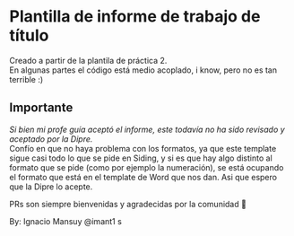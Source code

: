 # Plantilla de informe de trabajo de título

Creado a partir de la plantila de práctica 2. \
En algunas partes el código está medio acoplado, i know, pero no es tan terrible :)

## Importante
*Si bien mi profe guía aceptó el informe, este todavía no ha sido revisado y aceptado por la Dipre.*\
Confío en que no haya problema con los formatos, ya que este template sigue casi todo lo que se pide en Siding, y si es que hay algo distinto al formato que se pide (como por ejemplo la numeración), se está ocupando el formato que está en el template de Word que nos dan. Asi que espero que la Dipre lo acepte.

PRs son siempre bienvenidas y agradecidas por la comunidad :rocket:



By: Ignacio Mansuy @imant1
s